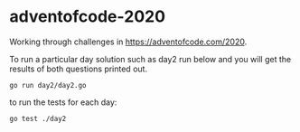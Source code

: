 # adventofcode-2020
Working through challenges in https://adventofcode.com/2020.

To run a particular day solution such as day2 run below and you will get the results of both questions printed out.
```
go run day2/day2.go
```
to run the tests for each day:
```
go test ./day2  
```
